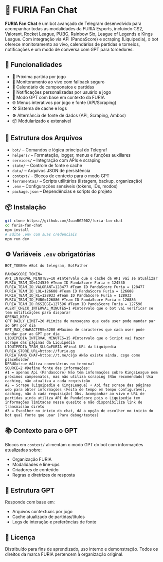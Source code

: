 # 🐆 FURIA Fan Chat

**FURIA Fan Chat** é um bot avançado de Telegram desenvolvido para acompanhar todas as modalidades da FURIA Esports, incluindo CS2, Valorant, Rocket League, PUBG, Rainbow Six, League of Legends e Kings League. Com integração via API (PandaScore) e scraping (Liquipedia), o bot oferece monitoramento ao vivo, calendários de partidas e torneios, notificações e um modo de conversa com GPT para torcedores.

## 🚀 Funcionalidades

- 📅 Próxima partida por jogo
- 👾 Monitoramento ao vivo com fallback seguro
- 🎯 Calendário de campeonatos e partidas
- 🔔 Notificações personalizadas por usuário e jogo
- 🧠 Modo GPT com base em contexto da FURIA
- 🌐 Menus interativos por jogo e fonte (API/Scraping)
- 🛠️ Sistema de cache e logs
- ⚙️ Alternância de fonte de dados (API, Scraping, Ambos)
- 📦 Modularizado e extensível

## 📁 Estrutura dos Arquivos

- `bot/` – Comandos e lógica principal do Telegraf
- `helpers/` – Formatação, logger, menus e funções auxiliares
- `services/` – Integração com APIs e scraping
- `state/` – Controle de fonte e cache
- `data/` – Arquivos JSON de persistência
- `context/` – Blocos de contexto para o modo GPT
- `ferramentas/` – Scripts utilitários (listagem, backup, organização)
- `.env` – Configurações sensíveis (tokens, IDs, modos)
- `package.json` – Dependências e scripts do projeto

## 📦 Instalação

```bash
git clone https://github.com/JuanBG2002/furia-fan-chat
cd furia-fan-chat
npm install
# Edite .env com suas credenciais
npm run dev
```

## ⚙️ Variáveis `.env` obrigatórias

```env
BOT_TOKEN= #Bot do telegram, BotFather

PANDASCORE_TOKEN=
API_INTERVAL_MINUTES=10 #Intervalo que o cache da API vai se atualizar
FURIA_TEAM_ID=124530 #Team ID PandaScore Furia = 124530
FURIA_TEAM_ID_VALORANT=128477 #Team ID PandaScore Furia = 128477
FURIA_TEAM_ID_LOL=126688 #Team ID PandaScore Furia = 126688
FURIA_TEAM_ID_RL=128933 #Team ID PandaScore Furia = 128933
FURIA_TEAM_ID_PUBG=126886 #Team ID PandaScore Furia = 126886
FURIA_TEAM_ID_R6SIEGE=127596 #Team ID PandaScore Furia = 127596
ALERT_CHECK_INTERVAL_MINUTES=1 #Intervalo que o bot vai verificar se tem notificações para disparar
OPENAI_KEY=
GPT_DAILY_LIMIT=20 #Limite de mensagens que cada user pode mandar par ao GPT por dia
GPT_MAX_CHARACTERS=3200 #Máximo de caracteres que cada user pode mandar par ao GPT por dia
LIQUIPEDIA_INTERVAL_MINUTES=15 #Intervalo que o Script vai fazer scrape das páginas da Liquipedia
LIQUIPEDIA_TEAM_SLUG=FURIA #Final URL da Liquipedia
FURIA_STORE_URL=https://furia.gg
FURIA_FANS_CHAT=https://t.me/csgo #Não existe ainda, csgo como placeholder
DEBUG=true #Ativa comentários no terminal
SOURCE=2 #Define fonte das informações: 
#1 = apenas Api (Pandascore) Não tem informações sobre KingsLeague nem próximos campeonatos, mas não utiliza scraping (Não recomendado) Usa caching, não atualiza a cada requisição
#2 = Scrape (Liquipedia e KingsLeague) + Api faz scrape das páginas web para obter informações (Feita de tempo em tempo configurável, caching, não à cada requisição) Obs. Acompanhar ao vivo e URL de partidas ainda utiliza API do PandaScore pois o Liquipedia tem informações limitadas nesse quesito e não disponibiliza link de transmissão direto
#3 = Escolher no inicio do chat, dá a opção de escolher no inicio do bot qual fonte que usar (Para debug/testes)
```

## 📚 Contexto para o GPT

Blocos em `context/` alimentam o modo GPT do bot com informações atualizadas sobre:

- Organização FURIA
- Modalidades e line-ups
- Criadores de conteúdo
- Regras e diretrizes de resposta

## 🧠 Estrutura GPT

Responde com base em:

- Arquivos contextuais por jogo
- Cache atualizado de partidas/títulos
- Logs de interação e preferências de fonte

## 📄 Licença

Distribuído para fins de aprendizado, uso interno e demonstração. Todos os direitos da marca FURIA pertencem à organização original.
